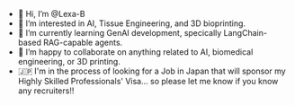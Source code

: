 - 👋 Hi, I’m @Lexa-B
- 👀 I’m interested in AI, Tissue Engineering, and 3D bioprinting.
- 🌱 I’m currently learning GenAI development, specically LangChain-based RAG-capable agents.
- 💞️ I’m happy to collaborate on anything related to AI, biomedical engineering, or 3D printing.
- 🇯🇵 I'm in the process of looking for a Job in Japan that will sponsor my Highly Skilled Professionals' Visa... so please let me know if you know any recruiters!!

<!---
Lexa-B/Lexa-B is a ✨ special ✨ repository because its `README.md` (this file) appears on your GitHub profile.
You can click the Preview link to take a look at your changes.
--->
